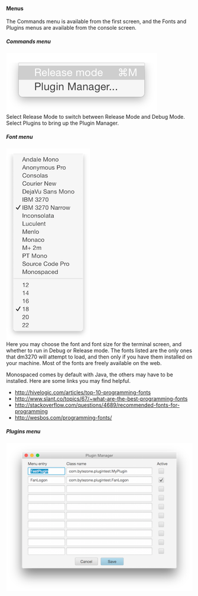 #### Menus
The Commands menu is available from the first screen, and the Fonts and Plugins menus are available from the console screen.
##### Commands menu
![Debug](commandsmenu.png?raw=true "debug")  
Select Release Mode to switch between Release Mode and Debug Mode. Select Plugins to bring up the Plugin Manager.
##### Font menu
![Fonts](fonts.png?raw=true "fonts")  
Here you may choose the font and font size for the terminal screen, and whether to run in Debug or Release mode. The fonts listed are the only ones that dm3270 will attempt to load, and then only if you have them installed on your machine. Most of the fonts are freely available on the web.

Monospaced comes by default with Java, the others may have to be installed. Here are some links you may find helpful.
* http://hivelogic.com/articles/top-10-programming-fonts
* http://www.slant.co/topics/67/~what-are-the-best-programming-fonts
* http://stackoverflow.com/questions/4689/recommended-fonts-for-programming
* http://wesbos.com/programming-fonts/
##### Plugins menu  
![Plugins](plugins.png?raw=true "plugins")  
